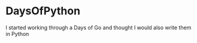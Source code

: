 # DaysOfPython

I started working through a Days of Go and thought I would also write them in Python
